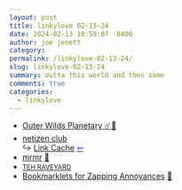 ```yaml
---
layout: post
title: linkylove 02-13-24
date: 2024-02-13 10:59:07 -0400
author: joe jenett
category: 
permalink: /linkylove-02-13-24/
slug: linkylove-02-13-24
summary: outta this world and then some
comments: true
categories:
  - linkylove
---
```

<ul class="linkylove">
	<li><a title="Outer Wilds Planetary ☄️" href="https://outer-wilds-planetary.vercel.app/">Outer Wilds Planetary ☄️</a><a href="https://pinboard.in/u:roger">📌</a></li>
	<li><a title="netizen club" href="https://netizen.club/">netizen club</a><br>&#8618; <a href="http://links.netizen.club/">Link Cache</a>  <a title="source" href="https://personalsit.es/"><span style="color:blue;">&#8678;</span></a></li>
	<li><a title="Manav Rathi" href="https://mrmr.io/">mrmr</a> <a href="https://pinboard.in/u:ftofani">📌</a></li>
	<li><a title="Pasta/Pastry" href="https://butt0n-z.neocities.org/"><small>TEH RAVEYARD</small></a></li>
	<li><a title="to help you deal with annoying web pages" href="https://www.squarefree.com/bookmarklets/zap.html">Bookmarklets for Zapping Annoyances</a> <a href="https://pinboard.in/u:aoberoi">📌</a></li>
</ul>
<a href="https://brid.gy/publish/mastodon"></a>